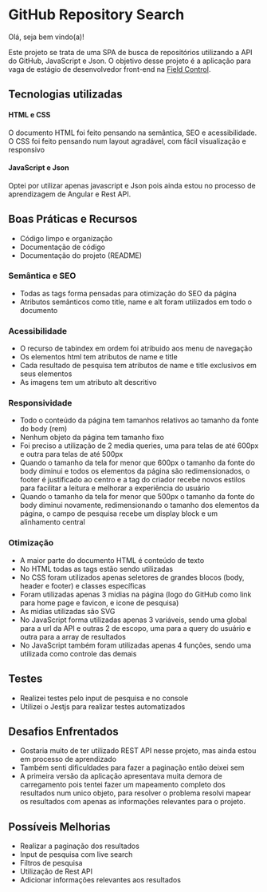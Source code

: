 # GitHub Repository Search
Olá, seja bem vindo(a)!

Este projeto se trata de uma SPA de busca de repositórios utilizando a API do GitHub, JavaScript e Json.
O objetivo desse projeto é a aplicação para vaga de estágio de desenvolvedor front-end na <a href="https://github.com/FieldControl" title="Field Control" target="_blank">Field Control</a>. 
<br>

## Tecnologias utilizadas
#### HTML e CSS
O documento HTML foi feito pensando na semântica, SEO e acessibilidade. O CSS foi feito pensando num layout agradável, com fácil visualização e responsivo

#### JavaScript e Json
Optei por utilizar apenas javascript e Json pois ainda estou no processo de aprendizagem de Angular e Rest API.

## Boas Práticas e Recursos
- Código limpo e organização
- Documentação de código
- Documentação do projeto (README)

### Semântica e SEO
- Todas as tags forma pensadas para otimização do SEO da página
- Atributos semânticos como title, name e alt foram utilizados em todo o documento

### Acessibilidade
- O recurso de tabindex em ordem foi atribuido aos menu de navegação
- Os elementos html tem atributos de name e title
- Cada resultado de pesquisa tem atributos de name e title exclusivos em seus elementos 
- As imagens tem um atributo alt descritivo

### Responsividade
- Todo o conteúdo da página tem tamanhos relativos ao tamanho da fonte do body (rem)
- Nenhum objeto da página tem tamanho fixo
- Foi preciso a utilização de 2 media queries, uma para telas de até 600px e outra para telas de até 500px
- Quando o tamanho da tela for menor que 600px o tamanho da fonte do body diminui e todos os elementos da página são redimensionados, o footer é justificado ao centro e a tag do criador recebe novos estilos para facilitar a leitura e melhorar a experiência do usuário
- Quando o tamanho da tela for menor que 500px o tamanho da fonte do body diminui novamente, redimensionando o tamanho dos elementos da página, o campo de pesquisa recebe um display block e um alinhamento central 

### Otimização 
- A maior parte do documento HTML é conteúdo de texto
- No HTML todas as tags estão sendo utilizadas
- No CSS foram utilizados apenas seletores de grandes blocos (body, header e footer) e classes específicas
- Foram utilizadas apenas 3 midias na página (logo do GitHub como link para home page e favicon, e icone de pesquisa)
- As midias utilizadas são SVG
- No JavaScript forma utilizadas apenas 3 variáveis, sendo uma global para a url da API e outras 2 de escopo, uma para a query do usuário e outra para a array de resultados
- No JavaScript também foram utilizadas apenas 4 funções, sendo uma utilizada como controle das demais 

## Testes 
- Realizei testes pelo input de pesquisa e no console
- Utilizei o Jestjs para realizar testes automatizados

## Desafios Enfrentados
- Gostaria muito de ter utilizado REST API nesse projeto, mas ainda estou em processo de aprendizado
- Também senti dificuldades para fazer a paginação então deixei sem
- A primeira versão da aplicação apresentava muita demora de carregamento pois tentei fazer um mapeamento completo dos resultados num unico objeto, para resolver o problema resolvi mapear os resultados com apenas as informações relevantes para o projeto.

## Possíveis Melhorias
- Realizar a paginação dos resultados
- Input de pesquisa com live search
- Filtros de pesquisa
- Utilização de Rest API
- Adicionar informações relevantes aos resultados
